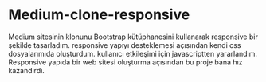 # Medium-clone-responsive

Medium sitesinin klonunu Bootstrap kütüphanesini kullanarak responsive bir şekilde tasarladım. 
responsive yapıyı desteklemesi açısından kendi css dosyalarımıda oluşturdum.
kullanıcı etkileşimi için javascriptten yararlandım.
Responsive yapıda bir web sitesi oluşturma açısından bu proje bana hız kazandırdı.

